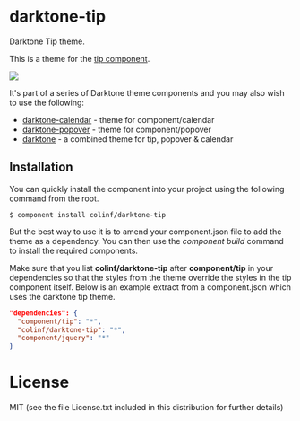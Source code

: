 
# darktone-tip

  Darktone Tip theme.

  This is a theme for the [tip component](https://github.com/component/tip).

  ![](http://f.cl.ly/items/2q443F2L0k2g1H3J142V/Image%202012.10.03%2016:19:48.png)

  It's part of a series of Darktone theme components and you may also wish to use the following:

  * [darktone-calendar](https://github.com/colinf/darktone-calendar) - theme for component/calendar
  * [darktone-popover](https://github.com/colinf/darktone-popover) - theme for component/popover
  * [darktone](https://github.com/colinf/darktone) - a combined theme for tip, popover & calendar

## Installation

You can quickly install the component into your project using the following command from the root.
```
$ component install colinf/darktone-tip
```
But the best way to use it is to amend your component.json file to add the theme as a dependency. You can then use the *component build* command to install the required components.

Make sure that you list **colinf/darktone-tip** after **component/tip** in your dependencies so that the styles from the theme override the styles in the tip component itself. Below is an example extract from a component.json which uses the darktone tip theme.

```json
"dependencies": {
  "component/tip": "*",
  "colinf/darktone-tip": "*",
  "component/jquery": "*"
}
```
# License

  MIT (see the file License.txt included in this distribution for further details)
